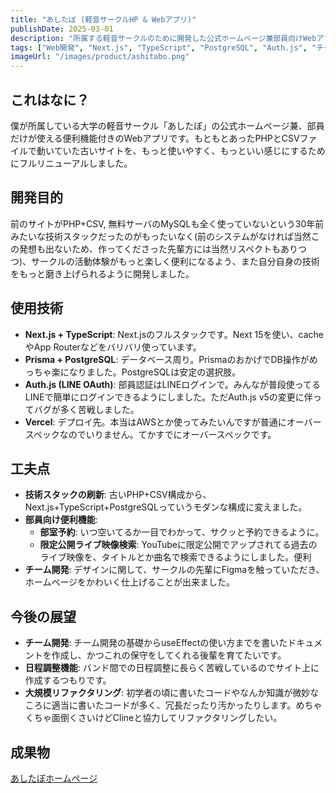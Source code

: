 ```yaml
---
title: "あしたぼ (軽音サークルHP & Webアプリ)"
publishDate: 2025-03-01
description: "所属する軽音サークルのために開発した公式ホームページ兼部員向けWebアプリ。"
tags: ["Web開発", "Next.js", "TypeScript", "PostgreSQL", "Auth.js", "チーム開発"]
imageUrl: "/images/product/ashitabo.png"
---
```


## これはなに？

僕が所属している大学の軽音サークル「あしたぼ」の公式ホームページ兼、部員だけが使える便利機能付きのWebアプリです。もともとあったPHPとCSVファイルで動いていた古いサイトを、もっと使いやすく、もっといい感じにするためにフルリニューアルしました。

## 開発目的

前のサイトがPHP+CSV, 無料サーバのMySQLも全く使っていないという30年前みたいな技術スタックだったのがもったいなく(前のシステムがなければ当然この発想も出ないため、作ってくださった先輩方には当然リスペクトもありつつ)、サークルの活動体験がもっと楽しく便利になるよう、また自分自身の技術をもっと磨き上げられるように開発しました。

## 使用技術

*   **Next.js + TypeScript**: Next.jsのフルスタックです。Next 15を使い、cacheやApp Routerなどをバリバリ使っています。
*   **Prisma + PostgreSQL**: データベース周り。PrismaのおかげでDB操作がめっちゃ楽になりました。PostgreSQLは安定の選択肢。
*   **Auth.js (LINE OAuth)**: 部員認証はLINEログインで。みんなが普段使ってるLINEで簡単にログインできるようにしました。ただAuth.js v5の変更に伴ってバグが多く苦戦しました。
*   **Vercel**: デプロイ先。本当はAWSとか使ってみたいんですが普通にオーバースペックなのでいりません。てかすでにオーバースペックです。

## 工夫点

*   **技術スタックの刷新**: 古いPHP+CSV構成から、Next.js+TypeScript+PostgreSQLっていうモダンな構成に変えました。
*   **部員向け便利機能**:
    *   **部室予約**: いつ空いてるか一目でわかって、サクッと予約できるように。
    *   **限定公開ライブ映像検索**: YouTubeに限定公開でアップされてる過去のライブ映像を、タイトルとか曲名で検索できるようにしました。便利
*   **チーム開発**: デザインに関して、サークルの先輩にFigmaを触っていただき、ホームページをかわいく仕上げることが出来ました。

## 今後の展望

*   **チーム開発**: チーム開発の基礎からuseEffectの使い方までを書いたドキュメントを作成し、かつこれの保守をしてくれる後輩を育てたいです。
*   **日程調整機能**: バンド間での日程調整に長らく苦戦しているのでサイト上に作成するつもりです。
*   **大規模リファクタリング**: 初学者の頃に書いたコードやなんか知識が微妙なころに適当に書いたコードが多く、冗長だったり汚かったりします。めちゃくちゃ面倒くさいけどClineと協力してリファクタリングしたい。

## 成果物
[あしたぼホームページ](https://www.ashitabo.net)
